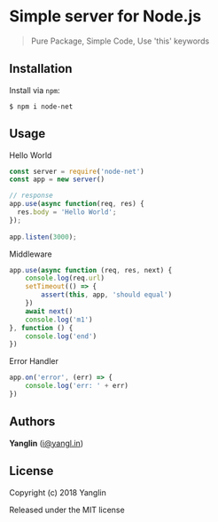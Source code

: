 # Simple server for Node.js
> Pure Package, Simple Code, Use 'this' keywords


## Installation

Install via `npm`:

```
$ npm i node-net
```


## Usage

Hello World
``` js
const server = require('node-net')
const app = new server()

// response
app.use(async function(req, res) {
  res.body = 'Hello World';
});
 
app.listen(3000);
```
Middleware
``` js
app.use(async function (req, res, next) {
    console.log(req.url)
    setTimeout(() => {
        assert(this, app, 'should equal')
    })
    await next()
    console.log('m1')
}, function () {
    console.log('end')
})
```
Error Handler
``` js
app.on('error', (err) => {
    console.log('err: ' + err)
})
```


## Authors

**Yanglin** ([i@yangl.in](mailto:mail@yanglin.me))


## License

Copyright (c) 2018 Yanglin

Released under the MIT license
